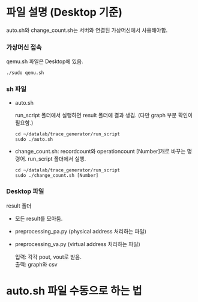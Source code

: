 # 파일 설명 (Desktop 기준)

auto.sh와 change_count.sh는 서버와 연결된 가상머신에서 사용해야함.

### 가상머신 접속

qemu.sh 파일은 Desktop에 있음.

```
./sudo qemu.sh
```

### sh 파일

- auto.sh

  run_script 폴더에서 실행하면 result 폴더에 결과 생김. (다만 graph 부분 확인이 필요함.)

  ```shell
  cd ~/datalab/trace_generator/run_script
  sudo ./auto.sh
  ```

- change_count.sh:
  recordcount와 operationcount [Number]개로 바꾸는 명령어. run_script 폴더에서 실행.
  ```shell
  cd ~/datalab/trace_generator/run_script
  sudo ./change_count.sh [Number]
  ```

### Desktop 파일

result 폴더

- 모든 result를 모아둠.
- preprocessing_pa.py (physical address 처리하는 파일)
- preprocessing_va.py (virtual address 처리하는 파일)

  입력: 각각 pout, vout로 받음.</br> 출력: graph와 csv

# auto.sh 파일 수동으로 하는 법
